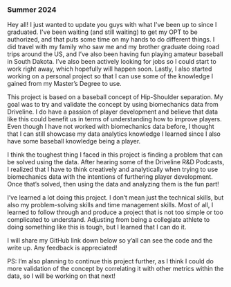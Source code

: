 ### Summer 2024
Hey all! I just wanted to update you guys with what I've been up to since I graduated. I've been waiting (and still waiting) to get my OPT to be authorized, and that puts some time on my hands to do different things. I did travel with my family who saw me and my brother graduate doing road trips around the US, and I’ve also been having fun playing amateur baseball in South Dakota. I’ve also been actively looking for jobs so I could start to work right away, which hopefully will happen soon. Lastly, I also started working on a personal project so that I can use some of the knowledge I gained from my Master’s Degree to use.

This project is based on a baseball concept of Hip-Shoulder separation. My goal was to try and validate the concept by using biomechanics data from Driveline. I do have a passion of player development and believe that data like this could benefit us in terms of understanding how to improve players. Even though I have not worked with biomechanics data before, I thought that I can still showcase my data analytics knowledge I learned since I also have some baseball knowledge being a player. 

I think the toughest thing I faced in this project is finding a problem that can be solved using the data. After hearing some of the Driveline R&D Podcasts, I realized that I have to think creatively and analytically when trying to use biomechanics data with the intentions of furthering player development. Once that’s solved, then using the data and analyzing them is the fun part!

I’ve learned a lot doing this project. I don’t mean just the technical skills, but also my problem-solving skills and time management skills. Most of all, I learned to follow through and produce a project that is not too simple or too complicated to understand. Adjusting from being a collegiate athlete to doing something like this is tough, but I learned that I can do it.

I will share my GitHub link down below so y’all can see the code and the write up. Any feedback is appreciated!

PS: I’m also planning to continue this project further, as I think I could do more validation of the concept by correlating it with other metrics within the data, so I will be working on that next!
